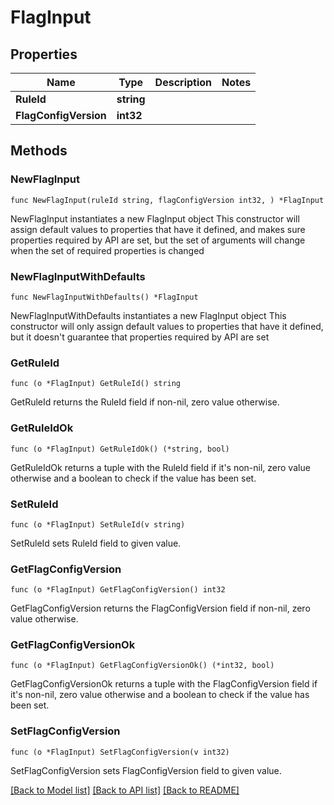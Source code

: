 # FlagInput

## Properties

Name | Type | Description | Notes
------------ | ------------- | ------------- | -------------
**RuleId** | **string** |  | 
**FlagConfigVersion** | **int32** |  | 

## Methods

### NewFlagInput

`func NewFlagInput(ruleId string, flagConfigVersion int32, ) *FlagInput`

NewFlagInput instantiates a new FlagInput object
This constructor will assign default values to properties that have it defined,
and makes sure properties required by API are set, but the set of arguments
will change when the set of required properties is changed

### NewFlagInputWithDefaults

`func NewFlagInputWithDefaults() *FlagInput`

NewFlagInputWithDefaults instantiates a new FlagInput object
This constructor will only assign default values to properties that have it defined,
but it doesn't guarantee that properties required by API are set

### GetRuleId

`func (o *FlagInput) GetRuleId() string`

GetRuleId returns the RuleId field if non-nil, zero value otherwise.

### GetRuleIdOk

`func (o *FlagInput) GetRuleIdOk() (*string, bool)`

GetRuleIdOk returns a tuple with the RuleId field if it's non-nil, zero value otherwise
and a boolean to check if the value has been set.

### SetRuleId

`func (o *FlagInput) SetRuleId(v string)`

SetRuleId sets RuleId field to given value.


### GetFlagConfigVersion

`func (o *FlagInput) GetFlagConfigVersion() int32`

GetFlagConfigVersion returns the FlagConfigVersion field if non-nil, zero value otherwise.

### GetFlagConfigVersionOk

`func (o *FlagInput) GetFlagConfigVersionOk() (*int32, bool)`

GetFlagConfigVersionOk returns a tuple with the FlagConfigVersion field if it's non-nil, zero value otherwise
and a boolean to check if the value has been set.

### SetFlagConfigVersion

`func (o *FlagInput) SetFlagConfigVersion(v int32)`

SetFlagConfigVersion sets FlagConfigVersion field to given value.



[[Back to Model list]](../README.md#documentation-for-models) [[Back to API list]](../README.md#documentation-for-api-endpoints) [[Back to README]](../README.md)


